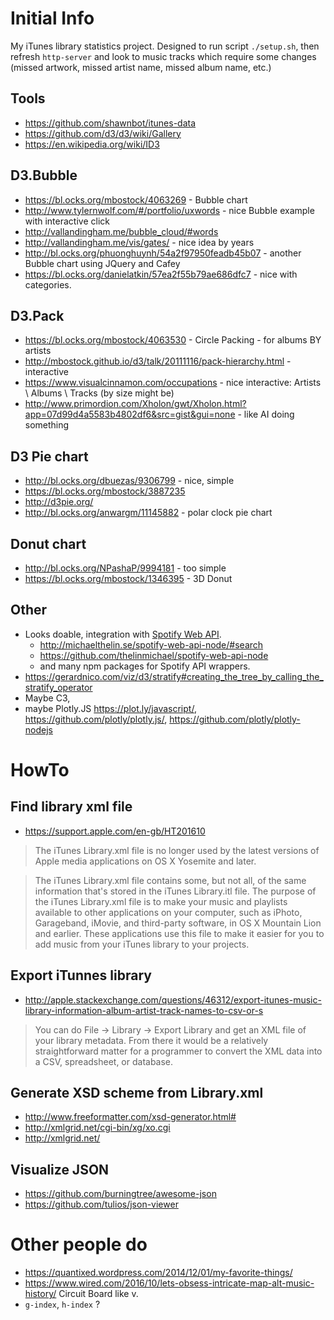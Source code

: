 # Initial Info
My iTunes library statistics project. Designed to run script `./setup.sh`, then refresh `http-server` and look to music tracks which require some changes (missed artwork, missed artist name, missed album name, etc.)

## Tools

- https://github.com/shawnbot/itunes-data
- https://github.com/d3/d3/wiki/Gallery
- https://en.wikipedia.org/wiki/ID3

## D3.Bubble
- https://bl.ocks.org/mbostock/4063269 - Bubble chart
- http://www.tylernwolf.com/#/portfolio/uxwords - nice Bubble example with interactive click
- http://vallandingham.me/bubble_cloud/#words
- http://vallandingham.me/vis/gates/ - nice idea by years
- http://bl.ocks.org/phuonghuynh/54a2f97950feadb45b07 - another Bubble chart using JQuery and Cafey
- https://bl.ocks.org/danielatkin/57ea2f55b79ae686dfc7 - nice with categories.

## D3.Pack

- https://bl.ocks.org/mbostock/4063530 - Circle Packing - for albums BY artists
- http://mbostock.github.io/d3/talk/20111116/pack-hierarchy.html - interactive
- https://www.visualcinnamon.com/occupations - nice interactive: Artists \ Albums \ Tracks (by size might be)
- http://www.primordion.com/Xholon/gwt/Xholon.html?app=07d99d4a5583b4802df6&src=gist&gui=none - like AI doing something

## D3 Pie chart
- http://bl.ocks.org/dbuezas/9306799 - nice, simple
- https://bl.ocks.org/mbostock/3887235
- http://d3pie.org/
- http://bl.ocks.org/anwargm/11145882 - polar clock pie chart

## Donut chart
- http://bl.ocks.org/NPashaP/9994181 - too simple
- https://bl.ocks.org/mbostock/1346395 - 3D Donut


## Other
- Looks doable, integration with [Spotify Web API](https://developer.spotify.com/documentation/web-api/).
	- http://michaelthelin.se/spotify-web-api-node/#search
	- https://github.com/thelinmichael/spotify-web-api-node
	- and many npm packages for Spotify API wrappers.
- https://gerardnico.com/viz/d3/stratify#creating_the_tree_by_calling_the_stratify_operator
- Maybe C3,
- maybe Plotly.JS https://plot.ly/javascript/, https://github.com/plotly/plotly.js/, https://github.com/plotly/plotly-nodejs

# HowTo


## Find library xml file
- https://support.apple.com/en-gb/HT201610

>The iTunes Library.xml file is no longer used by the latest versions of Apple media applications on OS X Yosemite and later.

>The iTunes Library.xml file contains some, but not all, of the same information that's stored in the iTunes Library.itl file. The purpose of the iTunes Library.xml file is to make your music and playlists available to other applications on your computer, such as iPhoto, Garageband, iMovie, and third-party software, in OS X Mountain Lion and earlier. These applications use this file to make it easier for you to add music from your iTunes library to your projects.

## Export iTunnes library

- http://apple.stackexchange.com/questions/46312/export-itunes-music-library-information-album-artist-track-names-to-csv-or-s

>You can do File -> Library -> Export Library and get an XML file of your library metadata. From there it would be a relatively straightforward matter for a programmer to convert the XML data into a CSV, spreadsheet, or database.

## Generate XSD scheme from Library.xml
- http://www.freeformatter.com/xsd-generator.html#
- http://xmlgrid.net/cgi-bin/xg/xo.cgi
- http://xmlgrid.net/

## Visualize JSON
- https://github.com/burningtree/awesome-json
- https://github.com/tulios/json-viewer


# Other people do

- https://quantixed.wordpress.com/2014/12/01/my-favorite-things/
- https://www.wired.com/2016/10/lets-obsess-intricate-map-alt-music-history/ Circuit Board like v.
- `g-index`, `h-index` ?
